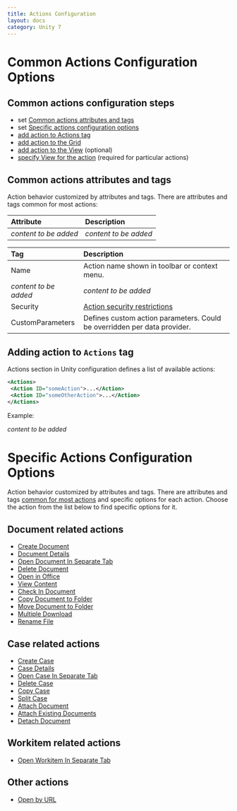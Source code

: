 ```yaml
---
title: Actions Configuration
layout: docs
category: Unity 7
---
```

# Common Actions Configuration Options

## Common actions configuration steps

- set [Common actions attributes and tags](#common-actions-attributes-and-tags)
- set [Specific actions configuration options](#specific-actions-configuration-options)
- [add action to Actions tag](#adding-action-to-actions-tag)
- [add action to the Grid](grids.md#how-to-add-action-to-the-grid)
- [add action to the View](tags-list/views-tag/tab-action-set.md#how-to-add-action-to-the-view) (optional)
- [specify View for the action](tags-list/views-tag.md) (required for particular actions)

## Common actions attributes and tags

Action behavior customized by attributes and tags.
There are attributes and tags common for most actions:

|Attribute            | Description         |
|:--------------------|:--------------------|
|*content to be added*|*content to be added*|

|Tag                  | Description         |
|:--------------------|:--------------------|
| Name      | Action name shown in toolbar or context menu.|
|*content to be added*|*content to be added*|
| Security  | [Action security restrictions](../../unity-react/configuration/security.md#security-restrictions) |
| CustomParameters  | Defines custom action parameters. Could be overridden per data provider.   |

## Adding action to `Actions` tag

Actions section in Unity configuration defines a list of available actions:

```xml
<Actions>
 <Action ID="someAction">...</Action>
 <Action ID="someOtherAction">...</Action>
</Actions>
```

Example:

*content to be added*

# Specific Actions Configuration Options

Action behavior customized by attributes and tags.
There are attributes and tags [common for most actions](#common-actions-attributes-and-tags) and specific options for each action.
Choose the action from the list below to find specific options for it.

## Document related actions

- [Create Document](actions/create-document.md)
- [Document Details](actions/document-details.md)
- [Open Document In Separate Tab](actions/open-in-separate-tab.md)  
- [Delete Document](actions/delete-document.md)
- [Open in Office](actions/open-in-office.md)
- [View Content](actions/view-content.md)
- [Check In Document](actions/checkin-document.md)
- [Copy Document to Folder](actions/copy-document-to-folder.md)
- [Move Document to Folder](actions/move-document-to-folder.md)
- [Multiple Download](actions/multiple-document-download.md)
- [Rename File](actions/rename-file.md)

## Case related actions

- [Create Case](actions/create-case.md)
- [Case Details](actions/case-details.md)
- [Open Case In Separate Tab](actions/open-in-separate-tab.md)
- [Delete Case](actions/delete-case.md)
- [Copy Case](actions/copy-case.md)
- [Split Case](actions/split-case.md)
- [Attach Document](actions/attach-document.md)
- [Attach Existing Documents](actions/attach-existing-documents.md)
- [Detach Document](actions/detach-document.md)

## Workitem related actions

- [Open Workitem In Separate Tab](actions/open-in-separate-tab.md)

## Other actions

- [Open by URL](actions/open-by-url.md)
